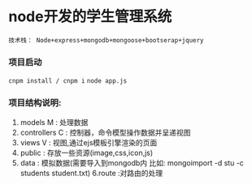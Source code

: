 # node开发的学生管理系统
`技术栈： Node+express+mongodb+mongoose+bootserap+jquery`

### 项目启动
`cnpm install / cnpm i`
`node app.js`

### 项目结构说明:

1. models M : 处理数据
2. controllers C : 控制器，命令模型操作数据并呈递视图
3. views V : 视图,通过ejs模板引擎渲染的页面
4. public : 存放一些资源(image,css,icon,js)
5. data : 模拟数据(需要导入到mongodb内 比如:  mongoimport -d stu -c students student.txt) 
6.route :对路由的处理

